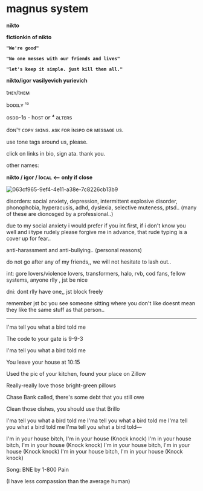 # magnus system
**nikto**

**fictionkin of nikto**

**`"We're good"`**

**`"No one messes with our friends and lives"`**

**`"let's keep it simple. just kill them all."`**

**nikto/igor vasilyevich yurievich**

tʜᴇʏ/tʜᴇᴍ

bᴏᴅɪʟʏ ¹³

osᴅᴅ-1ʙ - hᴏsᴛ ᴏғ ⁴ aʟᴛᴇʀs

dᴏɴ'ᴛ ᴄᴏᴘʏ sᴋɪɴs. ᴀsᴋ ғᴏʀ iɴsᴘᴏ ᴏʀ ᴍᴇssᴀɢᴇ ᴜs.

use tone tags around us, please.

click on links in bio, sign ata. thank you.

other names:

**nikto / igor / loᴄᴀʟ <-- only if close**






![063cf965-9ef4-4e11-a38e-7c8226cb13b9](https://github.com/user-attachments/assets/fad4f9fd-4f4a-4bf3-af1b-6a192bd3aa4b)




disorders: social anxiety, depression, intermittent explosive disorder, phonophobia, hyperacusis, adhd, dyslexia, selective muteness, ptsd.. (many of these are dionosged by a professional..)

due to my social anxiety i would prefer if you int first, if i don't know you well and i type rudely please forgive me in advance, that rude typing is a cover up for fear..

anti-harassment and anti-bullying.. (personal reasons)


do not go after any of my friends,, we will not hesitate to lash out..


int: gore lovers/violence lovers, transformers, halo, rvb, cod fans, fellow systems, anyone rlly , jst be nice

dni: dont rlly have one,, jst block freely


remember jst bc you see someone sitting where you don't like doesnt mean they like the same stuff as that person..

-------------------------------------------------------------------------------------------------------------------
I'ma tell you what a bird told me

The code to your gate is 9-9-3

I'ma tell you what a bird told me

You leave your house at 10:15

Used the pic of your kitchen, found your place on Zillow

Really-really love those bright-green pillows

Chase Bank called, there's some debt that you still owe

Clean those dishes, you should use that Brillo


I'ma tell you what a bird told me
I'ma tell you what a bird told me
I'ma tell you what a bird told me
I'ma tell you what a bird told—


I'm in your house bitch, I'm in your house (Knock knock)
I'm in your house bitch, I'm in your house (Knock knock)
I'm in your house bitch, I'm in your house (Knock knock)
I'm in your housе bitch, I'm in your house (Knock knock)

Song: BNE by 1-800 Pain

(I have less compassion than thе average human)






